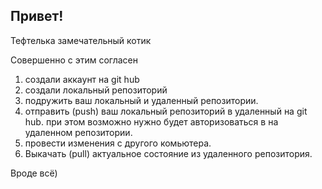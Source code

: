 ## Привет!

Тефтелька замечательный котик

Совершенно с этим согласен

1. создали аккаунт на git hub
2. создали локальный репозиторий
3. подружить ваш локальный и удаленный репозитории.
4. отправить (push) ваш локальный репозиторий в удаленный на git hub. при этом возможно нужно будет авторизоваться в на удаленном репозитории.
5. провести изменения с другого комьютера.
6. Выкачать (pull) актуальное состояние из удаленного репозитория.

Вроде всё)

